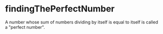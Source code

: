# findingThePerfectNumber
A number whose sum of numbers dividing by itself is equal to itself is called a "perfect number".
